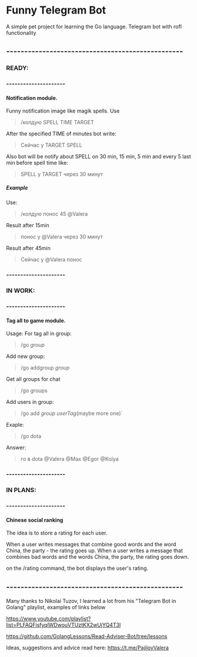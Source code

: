 # Funny Telegram Bot
A simple pet project for learning the Go language. 
Telegram bot with rofl functionality
## -------------------------------------------------
### READY:
### ---------------------
#### Notification module.
Funny notification image like magik spells.
Use
> /колдую SPELL TIME TARGET 

After the specified TIME of minutes bot write:
> Сейчас у TARGET SPELL

Also bot will be notify about SPELL on 30 min, 15 min, 5 min and every 5 last min before spell time like:
> SPELL у TARGET через 30 минут

##### Example
Use:
> /колдую понос 45 @Valera

Result after 15min
> понос у @Valera через 30 минут

Result after 45min
> Сейчас у @Valera понос

### ---------------------
### IN WORK:
### ---------------------
#### Tag all to game module.
Usage:
For tag all in group:
> /go *group*

Add new group:
> /go addgroup *group*
	
Get all groups for chat
> /go groups

Add users in group:
> /go add *group* *userTag*(maybe more one)`

Exaple:
> /go dota

Answer:
> го в dota @Valera @Max @Egor @Kolya
### ---------------------
### IN PLANS:
### ---------------------
#### Chinese social ranking

The idea is to store a rating for each user.

When a user writes messages that combine good words and the word China, the party - the rating goes up.
When a user writes a message that combines bad words and the words China, the party, the rating goes down.

on the /rating command, the bot displays the user's rating.

## -------------------------------------------------
Many thanks to Nikolai Tuzov, I learned a lot from his "Telegram Bot in Golang" playlist, examples of links below

https://www.youtube.com/playlist?list=PLFAQFisfyqlWDwouVTUztKX2wUjYQ4T3l

https://github.com/GolangLessons/Read-Adviser-Bot/tree/lessons

Ideas, suggestions and advice read here: https://t.me/PajiloyValera


